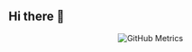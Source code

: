 ## Hi there 👋
<p align="center">
  <img src="https://github.com/dvansari65/dvansari65/blob/master/metrics.svg" alt="GitHub Metrics" />
</p>


<!--
**dvansari65/dvansari65** is a ✨ _special_ ✨ repository because its `README.md` (this file) appears on your GitHub profile.

Here are some ideas to get you started:

- 🔭 I’m currently working on ...
- 🌱 I’m currently learning ...
- 👯 I’m looking to collaborate on ...
- 🤔 I’m looking for help with ...
- 💬 Ask me about ...
- 📫 How to reach me: ...
- 😄 Pronouns: ...
- ⚡ Fun fact: ...
-->
